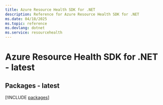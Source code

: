 ```yaml
---
title: Azure Resource Health SDK for .NET
description: Reference for Azure Resource Health SDK for .NET
ms.date: 04/18/2025
ms.topic: reference
ms.devlang: dotnet
ms.service: resourcehealth
---
```

# Azure Resource Health SDK for .NET - latest
## Packages - latest
[!INCLUDE [packages](resource-health-index.md)]